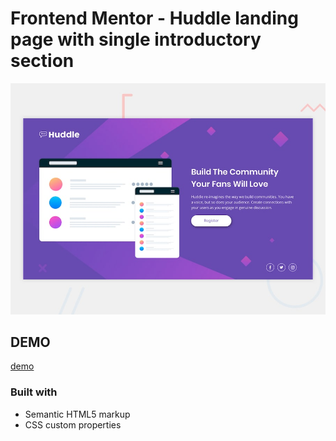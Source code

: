# Frontend Mentor - Huddle landing page with single introductory section

![Design preview for the Huddle landing page with single introductory section](./design/desktop-preview.jpg)

## DEMO
[demo](https://mays4.github.io/Huddle-Landing-page/)


### Built with
- Semantic HTML5 markup
- CSS custom properties
















